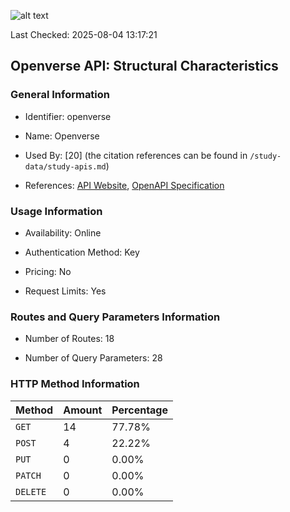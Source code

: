 ![alt text](https://img.shields.io/badge/OpenAPI_Specification-Valid-green.svg)

Last Checked: 2025-08-04 13:17:21

## Openverse API: Structural Characteristics

### General Information

- Identifier: openverse

- Name: Openverse

- Used By: [20] (the citation references can be found in `/study-data/study-apis.md`)

- References: [API Website](https://api.openverse.org), [OpenAPI Specification](https://api.openverse.org/v1/schema)

### Usage Information

- Availability: Online

- Authentication Method: Key

- Pricing: No

- Request Limits: Yes

### Routes and Query Parameters Information

- Number of Routes: 18

- Number of Query Parameters: 28

### HTTP Method Information

| Method | Amount | Percentage |
|--------|--------|------------|
| `GET` | 14 | 77.78% |
| `POST` | 4 | 22.22% |
| `PUT` | 0 | 0.00% |
| `PATCH` | 0 | 0.00% |
| `DELETE` | 0 | 0.00% |
